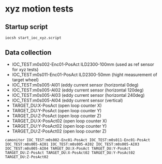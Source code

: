 # xyz motion tests

## Startup script 
```
iocsh start_ioc_xyz.script
```
## Data collection

* IOC_TEST:m0s002-Enc01-PosAct ILD2300-100mm (used as ref sensor for xyz tests)
* IOC_TEST:m0s011-Enc01-PosAct ILD2300-50mm  (hight measurement of target wheel)
* IOC_TEST:m0s005-AI01 (eddy current sensor (horizontal 0deg)
* IOC_TEST:m0s005-AI02 (eddy current sensor (horizontal 120deg)
* IOC_TEST:m0s005-AI03 (eddy current sensor (horizontal 240deg)
* IOC_TEST:m0s005-AI04 (eddy current sensor (vertical)
* TARGET_DU:X-PosAct   (open loop counter X)
* TARGET_DU:Y-PosAct   (open loop counter Y)
* TARGET_DU:Z-PosAct   (open loop counter Z)
* TARGET_DU:X-PosAct02 (open loop counter X)
* TARGET_DU:Y-PosAct02 (open loop counter Y)
* TARGET_DU:Z-PosAct02 (open loop counter Z)

```
camonitor IOC_TEST:m0s002-Enc01-PosAct IOC_TEST:m0s011-Enc01-PosAct IOC_TEST:m0s005-AI01 IOC_TEST:m0s005-AI02 IOC_TEST:m0s005-AI03 IOC_TEST:m0s005-AI04 TARGET_DU:X-PosAct TARGET_DU:Y-PosAct TARGET_DU:Z-PosAct TARGET_DU:X-PosAct02 TARGET_DU:Y-PosAct02 TARGET_DU:Z-PosAct02
```
